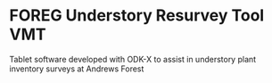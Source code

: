 # FOREG Understory Resurvey Tool VMT
 Tablet software developed with ODK-X to assist in understory plant inventory surveys at Andrews Forest 
